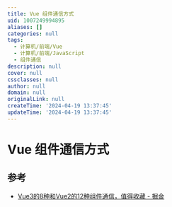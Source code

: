 ```yaml
---
title: Vue 组件通信方式
uid: 1007249994895
aliases: []
categories: null
tags:
  - 计算机/前端/Vue
  - 计算机/前端/JavaScript
  - 组件通信
description: null
cover: null
cssclasses: null
author: null
domain: null
originalLink: null
createTime: '2024-04-19 13:37:45'
updateTime: '2024-04-19 13:37:45'
---
```


# Vue 组件通信方式

## 参考

- [Vue3的8种和Vue2的12种组件通信，值得收藏 - 掘金](https://juejin.cn/post/6999687348120190983)
